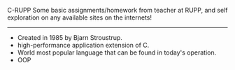 C-RUPP
Some basic assignments/homework from teacher at RUPP, and self exploration on any available sites on the internets!
_________________________________________________________________________________________________________________________________________________________________________

- Created in 1985 by Bjarn Stroustrup.
- high-performance application extension of C.
- World most popular language that can be found in today's operation.
- OOP

